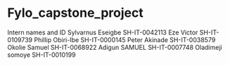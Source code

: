 # Fylo_capstone_project
Intern names and ID
Sylvarnus Eseigbe     SH-IT-0042113
Eze Victor            SH-IT-0109739
Phillip Obiri-Ibe     SH-IT-0000145
Peter Akinade         SH-IT-0038579
Okolie Samuel         SH-IT-0068922
Adigun SAMUEL         SH-IT-0007748
Oladimeji somoye      SH-IT-0010199
